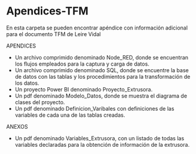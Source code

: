 # Apendices-TFM
En esta carpeta se pueden encontrar apéndice con información adicional para el documento TFM de Leire Vidal

APENDICES
* Un archivo comprimido denominado Node_RED, donde se encuentran los flujos empleados para la captura y carga de datos.
* Un archivo comprimido denominado SQL, donde se encuentre la base de datos con las tablas y los procedimientos para la transformación de los datos.
* Un proyecto Power BI denominado Proyecto_Extrusora.
* Un pdf denominado Modelo_Datos, donde se muestra el diagrama de clases del proyecto.
* Un pdf denominado Definicion_Varibales con definiciones de las variables de cada una de las tablas creadas.

ANEXOS
* Un pdf denominado Variables_Extrusora, con un listado de todas las variables declaradas para la obtención de información de la extrusora.
